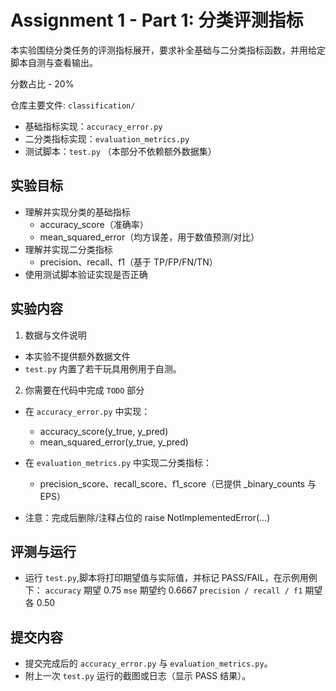 # Assignment 1 - Part 1: 分类评测指标 

本实验围绕分类任务的评测指标展开，要求补全基础与二分类指标函数，并用给定脚本自测与查看输出。

分数占比 - 20%

仓库主要文件: `classification/`
- 基础指标实现：`accuracy_error.py`
- 二分类指标实现：`evaluation_metrics.py`
- 测试脚本：`test.py`
（本部分不依赖额外数据集）

## 实验目标
- 理解并实现分类的基础指标
    - accuracy_score（准确率）
    - mean_squared_error（均方误差，用于数值预测/对比）
- 理解并实现二分类指标
    - precision、recall、f1（基于 TP/FP/FN/TN）
- 使用测试脚本验证实现是否正确

## 实验内容
1) 数据与文件说明
- 本实验不提供额外数据文件
- `test.py` 内置了若干玩具用例用于自测。

2) 你需要在代码中完成 `TODO` 部分
- 在 `accuracy_error.py` 中实现：
    - accuracy_score(y_true, y_pred)
    - mean_squared_error(y_true, y_pred)

- 在 `evaluation_metrics.py` 中实现二分类指标：
    - precision_score、recall_score、f1_score（已提供 _binary_counts 与 EPS）

- 注意：完成后删除/注释占位的 raise NotImplementedError(...)

## 评测与运行
- 运行 `test.py`,脚本将打印期望值与实际值，并标记 PASS/FAIL，在示例用例下：
    `accuracy` 期望 0.75
    `mse` 期望约 0.6667
    `precision / recall / f1` 期望各 0.50

## 提交内容
- 提交完成后的 `accuracy_error.py` 与 `evaluation_metrics.py`。
- 附上一次 `test.py` 运行的截图或日志（显示 PASS 结果）。